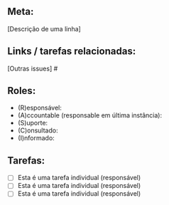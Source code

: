 ## Meta: 
[Descrição de uma linha] 

## Links / tarefas relacionadas: 
[Outras issues] #

## Roles:

* (R)esponsável:
* (A)ccountable (responsable em última instância):
* (S)uporte:
* (C)onsultado:
* (I)nformado: 

## Tarefas: 
- [ ] Esta é uma tarefa individual (responsável)
- [ ] Esta é uma tarefa individual (responsável)
- [ ] Esta é uma tarefa individual (responsável)
